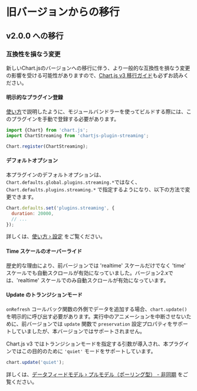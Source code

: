 # 旧バージョンからの移行

## v2.0.0 への移行

### 互換性を損なう変更

新しいChart.jsのバージョンへの移行に伴う、より一般的な互換性を損なう変更の影響を受ける可能性がありますので、[Chart.js v3 移行ガイド](https://www.chartjs.org/docs/latest/getting-started/v3-migration.html)も必ずお読みください。

#### 明示的なプラグイン登録

[使い方](getting-started.md#モジュール)で説明したように、モジュールバンドラーを使ってビルドする際には、このプラグインを手動で登録する必要があります。

```js
import {Chart} from 'chart.js';
import ChartStreaming from 'chartjs-plugin-streaming';

Chart.register(ChartStreaming);
```

#### デフォルトオプション

本プラグインのデフォルトオプションは、`Chart.defaults.global.plugins.streaming.*`ではなく、`Chart.defaults.plugins.streaming.*` で指定するようになり、以下の方法で変更できます。

```js
Chart.defaults.set('plugins.streaming', {
  duration: 20000,
  // ...
});
```

詳しくは、[使い方 &rsaquo; 設定](getting-started.html#設定) をご覧ください。

#### Time スケールのオーバーライド

歴史的な理由により、前バージョンでは 'realtime' スケールだけでなく 'time' スケールでも自動スクロールが有効になっていました。バージョン2.xでは、'realtime' スケールでのみ自動スクロールが有効になっています。

#### Update のトランジションモード

`onRefresh` コールバック関数の外側でデータを追加する場合、`chart.update()` を明示的に呼び出す必要があります。実行中のアニメーションを中断させないために、前バージョンでは `update` 関数で `preservation` 設定プロパティをサポートしていましたが、本バージョンではサポートされません。

Chart.js v3 ではトランジションモードを指定する引数が導入され、本プラグインではこの目的のために `'quiet'` モードをサポートしています。

```js
chart.update('quiet');
```

詳しくは、[データフィードモデル &rsaquo; プルモデル（ポーリング型） - 非同期](data-feed-models.html#プルモデル-ポーリング型-非同期) をご覧ください。

